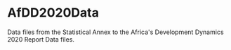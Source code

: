 # AfDD2020Data
Data files from the Statistical Annex to the Africa's Development Dynamics 2020 Report Data files.
